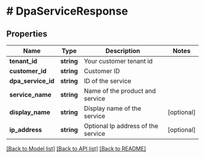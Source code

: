 # # DpaServiceResponse

## Properties

Name | Type | Description | Notes
------------ | ------------- | ------------- | -------------
**tenant_id** | **string** | Your customer tenant id |
**customer_id** | **string** | Customer ID |
**dpa_service_id** | **string** | ID of the service |
**service_name** | **string** | Name of the product and service |
**display_name** | **string** | Display name of the service | [optional]
**ip_address** | **string** | Optional Ip address of the service | [optional]

[[Back to Model list]](../../README.md#models) [[Back to API list]](../../README.md#endpoints) [[Back to README]](../../README.md)
